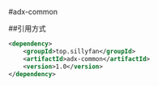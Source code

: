 #adx-common

##引用方式
```xml
<dependency>
    <groupId>top.sillyfan</groupId>
    <artifactId>adx-common</artifactId>
    <version>1.0</version>
</dependency>
```
